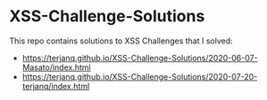 # XSS-Challenge-Solutions
This repo contains solutions to XSS Challenges that I solved:

* https://terjanq.github.io/XSS-Challenge-Solutions/2020-06-07-Masato/index.html
* https://terjanq.github.io/XSS-Challenge-Solutions/2020-07-20-terjanq/index.html

